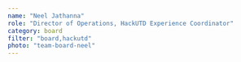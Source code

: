 ```yaml
---
name: "Neel Jathanna"
role: "Director of Operations, HackUTD Experience Coordinator"
category: board
filter: "board,hackutd"
photo: "team-board-neel"
---
```

